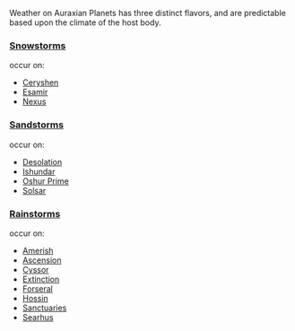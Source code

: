 Weather on Auraxian Planets has three distinct flavors, and are predictable
based upon the climate of the host body.

### [Snowstorms](Snowstorms.md)

occur on:

- [Ceryshen](../locations/Ceryshen.md)
- [Esamir](../locations/Esamir.md)
- [Nexus](../locations/Nexus.md)

### [Sandstorms](Sandstorms.md)

occur on:

- [Desolation](../locations/Desolation.md)
- [Ishundar](../locations/Ishundar.md)
- [Oshur Prime](../locations/Oshur_Prime.md)
- [Solsar](../locations/Solsar.md)

### [Rainstorms](Rainstorms.md)

occur on:

- [Amerish](../locations/Amerish.md)
- [Ascension](../locations/Ascension.md)
- [Cyssor](../locations/Cyssor.md)
- [Extinction](../locations/Extinction.md)
- [Forseral](../locations/Forseral.md)
- [Hossin](../locations/Hossin.md)
- [Sanctuaries](../locations/Sanctuary.md)
- [Searhus](../locations/Searhus.md)
